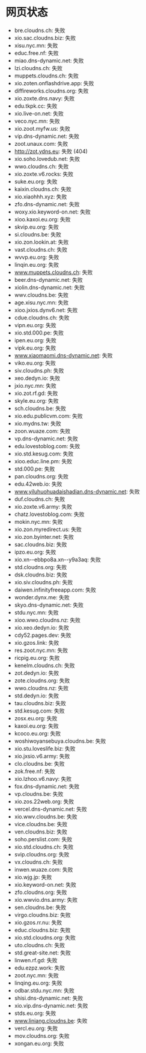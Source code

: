 # 网页状态
- bre.cloudns.ch: 失败
- xio.sac.cloudns.biz: 失败
- xisu.nyc.mn: 失败
- educ.free.nf: 失败
- miao.dns-dynamic.net: 失败
- lzi.cloudns.ch: 失败
- muppets.cloudns.ch: 失败
- xio.zoten.onflashdrive.app: 失败
- diffireworks.cloudns.org: 失败
- xio.zoxte.dns.navy: 失败
- edu.tkpk.cc: 失败
- xio.live-on.net: 失败
- veco.nyc.mn: 失败
- xio.zoot.myfw.us: 失败
- vip.dns-dynamic.net: 失败
- zoot.unaux.com: 失败
- http://zot.ydns.eu: 失败 (404)
- xio.soho.lovedub.net: 失败
- wwo.cloudns.ch: 失败
- xio.zoxte.v6.rocks: 失败
- suke.eu.org: 失败
- kaixin.cloudns.ch: 失败
- xio.xiaohhh.xyz: 失败
- zfo.dns-dynamic.net: 失败
- woxy.xio.keyword-on.net: 失败
- xioo.kaxoi.eu.org: 失败
- skvip.eu.org: 失败
- si.cloudns.be: 失败
- xio.zon.lookin.at: 失败
- vast.cloudns.ch: 失败
- wvvp.eu.org: 失败
- linqin.eu.org: 失败
- www.muppets.cloudns.ch: 失败
- beer.dns-dynamic.net: 失败
- xiolin.dns-dynamic.net: 失败
- wwv.cloudns.be: 失败
- age.xisu.nyc.mn: 失败
- xioo.jxios.dynv6.net: 失败
- cdue.cloudns.ch: 失败
- vipn.eu.org: 失败
- xio.std.000.pe: 失败
- ipen.eu.org: 失败
- vipk.eu.org: 失败
- www.xiaomaomi.dns-dynamic.net: 失败
- viko.eu.org: 失败
- siv.cloudns.ph: 失败
- xeo.dedyn.io: 失败
- jxio.nyc.mn: 失败
- xio.zot.rf.gd: 失败
- skyle.eu.org: 失败
- sch.cloudns.be: 失败
- xio.edu.publicvm.com: 失败
- xio.mydns.tw: 失败
- zoon.wuaze.com: 失败
- vp.dns-dynamic.net: 失败
- edu.lovestoblog.com: 失败
- xio.std.kesug.com: 失败
- xioo.educ.line.pm: 失败
- std.000.pe: 失败
- pan.cloudns.org: 失败
- edu.42web.io: 失败
- www.yiluhuohuadaishadian.dns-dynamic.net: 失败
- duf.cloudns.ch: 失败
- xio.zoxte.v6.army: 失败
- chatz.lovestoblog.com: 失败
- mokin.nyc.mn: 失败
- xio.zon.myredirect.us: 失败
- xio.zon.byinter.net: 失败
- sac.cloudns.biz: 失败
- ipzo.eu.org: 失败
- xio.xn--ebbpo8a.xn--y9a3aq: 失败
- std.cloudns.org: 失败
- dsk.cloudns.biz: 失败
- xio.siv.cloudns.ph: 失败
- daiwen.infinityfreeapp.com: 失败
- wonder.dynx.me: 失败
- skyo.dns-dynamic.net: 失败
- stdu.nyc.mn: 失败
- xioo.wwo.cloudns.nz: 失败
- xio.xeo.dedyn.io: 失败
- cdy52.pages.dev: 失败
- xio.gzos.link: 失败
- res.zoot.nyc.mn: 失败
- ricpig.eu.org: 失败
- kenelm.cloudns.ch: 失败
- zot.dedyn.io: 失败
- zote.cloudns.org: 失败
- wwo.cloudns.nz: 失败
- std.dedyn.io: 失败
- tau.cloudns.biz: 失败
- std.kesug.com: 失败
- zosx.eu.org: 失败
- kaxoi.eu.org: 失败
- kcoco.eu.org: 失败
- woshiwoyansebuya.cloudns.be: 失败
- xio.stu.loveslife.biz: 失败
- xio.jxsio.v6.army: 失败
- clo.cloudns.be: 失败
- zok.free.nf: 失败
- xio.lzhoo.v6.navy: 失败
- fox.dns-dynamic.net: 失败
- vp.cloudns.be: 失败
- xio.zos.22web.org: 失败
- vercel.dns-dynamic.net: 失败
- xio.wwv.cloudns.be: 失败
- vice.cloudns.be: 失败
- ven.cloudns.biz: 失败
- soho.perslist.com: 失败
- xio.std.cloudns.ch: 失败
- svip.cloudns.org: 失败
- vx.cloudns.ch: 失败
- inwen.wuaze.com: 失败
- xio.wjg.jp: 失败
- xio.keyword-on.net: 失败
- zfo.cloudns.org: 失败
- xio.wwvio.dns.army: 失败
- sen.cloudns.be: 失败
- virgo.cloudns.biz: 失败
- xio.gzos.rr.nu: 失败
- educ.cloudns.biz: 失败
- xio.std.cloudns.org: 失败
- uto.cloudns.ch: 失败
- std.great-site.net: 失败
- linwen.rf.gd: 失败
- edu.ezpz.work: 失败
- zoot.nyc.mn: 失败
- linqing.eu.org: 失败
- odbar.stdu.nyc.mn: 失败
- shisi.dns-dynamic.net: 失败
- xio.vip.dns-dynamic.net: 失败
- stds.eu.org: 失败
- www.liniang.cloudns.be: 失败
- vercl.eu.org: 失败
- mov.cloudns.org: 失败
- xongan.eu.org: 失败
